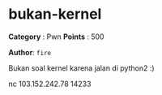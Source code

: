 # bukan-kernel

**Category** : Pwn
**Points** : 500

**Author**: `fire`

Bukan soal kernel karena jalan di python2 :)


nc 103.152.242.78 14233



